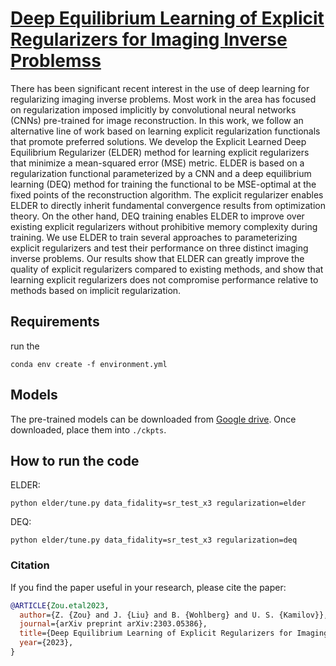 # [Deep Equilibrium Learning of Explicit Regularizers for Imaging Inverse Problemss](https://arxiv.org/abs/2303.05386)

There has been significant recent interest in the use of deep learning for regularizing imaging inverse problems. Most work in the area has focused on regularization imposed implicitly by convolutional neural networks (CNNs) pre-trained for image reconstruction. In this work, we follow an alternative line of work based on learning explicit regularization functionals that promote preferred solutions. We develop the Explicit Learned Deep Equilibrium Regularizer (ELDER) method for learning explicit regularizers that minimize a mean-squared error (MSE) metric. ELDER is based on a regularization functional parameterized by a CNN and a deep equilibrium learning (DEQ) method for training the functional to be MSE-optimal at the fixed points of the reconstruction algorithm. The explicit regularizer enables ELDER to directly inherit fundamental convergence results from optimization theory. On the other hand, DEQ training enables ELDER to improve over existing explicit regularizers without prohibitive memory complexity during training. We use ELDER to train several approaches to parameterizing explicit regularizers and test their performance on three distinct imaging inverse problems. Our results show that ELDER can greatly improve the quality of explicit regularizers compared to existing methods, and show that learning explicit regularizers does not compromise performance relative to methods based on implicit regularization.



## Requirements

run the

```
conda env create -f environment.yml
```

## Models

The pre-trained models can be downloaded from [Google drive](https://drive.google.com/drive/folders/1Q1DTyWffT6dGEaLMO3qa2l4U5QVaNVeG?usp=sharing).
Once downloaded, place them into `./ckpts`.
## How to run the code

ELDER:

```
python elder/tune.py data_fidality=sr_test_x3 regularization=elder
```

DEQ:

```
python elder/tune.py data_fidality=sr_test_x3 regularization=deq
```

### Citation
If you find the paper useful in your research, please cite the paper:
```BibTex
@ARTICLE{Zou.etal2023,
  author={Z. {Zou} and J. {Liu} and B. {Wohlberg} and U. S. {Kamilov}},
  journal={arXiv preprint arXiv:2303.05386},
  title={Deep Equilibrium Learning of Explicit Regularizers for Imaging Inverse Problems},
  year={2023},
}
